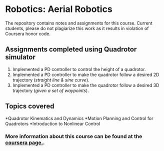 # Robotics: Aerial Robotics
The repository contains notes and assignments for this course. Current students, please do not plagiarize this work as it results in violation of Coursera honor code.

## Assignments completed using Quadrotor simulator

1. Implemented a PD controller to control the height of a quadrotor.
1. Implemented a PD controller to make the quadrotor follow a desired 2D trajectory (*straight line & sine curve*).
1. Implemented a PD controller to make the quadrotor follow a desired 3D trajectory (*given a set of waypoints*).

## Topics covered

*Quadrotor Kinematics and Dynamics
*Motion Planning and Control for Quadrotors
*Introduction to Nonlinear Control

### More information about this course can be found at the [coursera page.](https://www.coursera.org/learn/robotics-flight/home/info).
